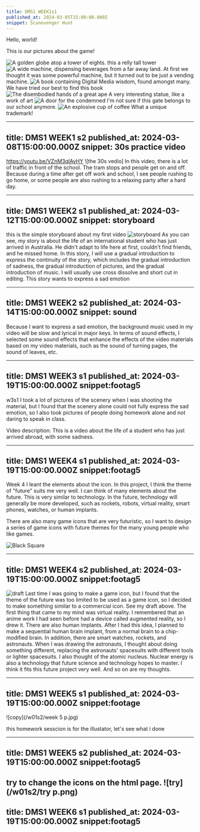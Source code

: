 ```yaml
---
title: DMS1 WEEK1s1
published_at: 2024-03-05T15:00:00.000Z
snippet: Scanevenger Hunt
---
```


Hello, world!

This is our pictures about the game!

![A golden globe atop a tower of eights.](/w01s1/01.jpg)
this a relly tall tower
![A wide machine, dispensing beverages from a far away land.](/w01s1/02.jpg)
At first we thought it was some powerful machine, but it turned out to be just a vending machine.
![A book containing Digital Media wisdom, found amongst many.](/w01s1/03.jpg)
We have tried our best to find this book
![The disembodied hands of a great ape](/w01s1/06.jpg)
A very interesting statue, like a work of art
![A door for the condemned](/w01s1/04.jpg)
I'm not sure if this gate belongs to our school anymore.
![An explosive cup of coffee](/w01s1/05.jpg)
What a unique trademark!

---
title: DMS1 WEEK1 s2
published_at: 2024-03-08T15:00:00.000Z
snippet: 30s practice video
---


https://youtu.be/VZnM3qlAyHY
![the 30s vedio]
In this video, there is a lot of traffic in front of the school. The tram stops and people get on and off. Because during a time after get off work and school, I see people rushing to go home, or some people are also rushing to a relaxing party after a hard day.

---
title: DMS1 WEEK2 s1
published_at: 2024-03-12T15:00:00.000Z
snippet: storyboard
---


this is the simple storyboard about my first video
![storyboard](/w01s2/storyboard.jpg)
As you can see, my story is about the life of an international student who has just arrived in Australia. 
He didn't adapt to life here at first, couldn't find friends, and he missed home.
In this story, I will use a gradual introduction to express the continuity of the story, which includes the gradual introduction of sadness, the gradual introduction of pictures, and the gradual introduction of music.
I will usually use cross dissolve and short cut in editing.
This story wants to express a sad emotion

---
title: DMS1 WEEK2 s2
published_at: 2024-03-14T15:00:00.000Z
snippet: sound
---



Because I want to express a sad emotion, the background music used in my video will be slow and lyrical in major keys.
In terms of sound effects, I selected some sound effects that enhance the effects of the video materials based on my video materials, such as the sound of turning pages, the sound of leaves, etc.

---
title: DMS1 WEEK3 s1
published_at: 2024-03-19T15:00:00.000Z
snippet:footag5
---


w3s1
I took a lot of pictures of the scenery when I was shooting the material, but I found that the scenery alone could not fully express the sad emotion, so I also took pictures of people doing homework alone and not daring to speak in class.

Video description: This is a video about the life of a student who has just arrived abroad, with some sadness.

---
title: DMS1 WEEK4 s1
published_at: 2024-03-19T15:00:00.000Z
snippet:footag5
---
Week 4 I leant the elements about the icon. In this project, I think the theme of "future" suits me very well. I can think of many elements about the future. This is very similar to technology. In the future, technology will generally be more developed, such as rockets, robots, virtual reality, smart phones, watches, or human implants.

There are also many game icons that are very futuristic, so I want to design a series of game icons with future themes for the many young people who like games.

![Black Square](/w01s2/zxc.jpg)

---
title: DMS1 WEEK4 s2
published_at: 2024-03-19T15:00:00.000Z
snippet:footag5
---
![draft](/w01s2/draft.jpg)
Last time I was going to make a game icon, but I found that the theme of the future was too limited to be used as a game icon, so I decided to make something similar to a commercial icon. See my draft above. The first thing that came to my mind was virtual reality. I remembered that an anime work I had seen before had a device called augmented reality, so I drew it. There are also human implants. After I had this idea, I planned to make a sequential human brain implant, from a normal brain to a chip-modified brain. In addition, there are smart watches, rockets, and astronauts. When I was drawing the astronauts, I thought about doing something different, replacing the astronauts' spacesuits with different tools or lighter spacesuits. I also thought of the atomic nucleus. Nuclear energy is also a technology that future science and technology hopes to master. I think it fits this future project very well. And so on are my thoughts.

---
title: DMS1 WEEK5 s1
published_at: 2024-03-19T15:00:00.000Z
snippet:footage
---

![copy](/w01s2/week 5 p.jpg)

this homework sesscion is for the illustator, let's see what i done


---
title: DMS1 WEEK5 s2
published_at: 2024-03-19T15:00:00.000Z
snippet:footag5
---
try to change the icons on the html page.
![try](/w01s2/try p.png)
---
title: DMS1 WEEK6 s1
published_at: 2024-03-19T15:00:00.000Z
snippet:footag5
---
